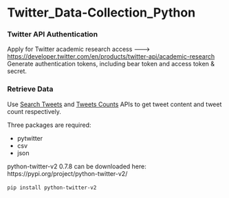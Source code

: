 # Twitter_Data-Collection_Python

### Twitter API Authentication
Apply for Twitter academic research access ---> https://developer.twitter.com/en/products/twitter-api/academic-research</br>
Generate authentication tokens, including bear token and access token & secret. </br>

### Retrieve Data
Use [Search Tweets](https://github.com/YW-2022/Twitter_Data-Collection_Python/blob/master/Twitter_Data%20Collection_Python/tweets_content.py) and [Tweets Counts](https://github.com/YW-2022/Twitter_Data-Collection_Python/blob/master/Twitter_Data%20Collection_Python/count.py) APIs to get tweet content and tweet count respectively.

Three packages are required:
<ul>
  <li>pytwitter</li>
  <li>csv</li>
  <li>json</li>
</ul>
python-twitter-v2 0.7.8 can be downloaded here:
https://pypi.org/project/python-twitter-v2/
</br>
</br>
<code>pip install python-twitter-v2</code>
</br>
</br>

